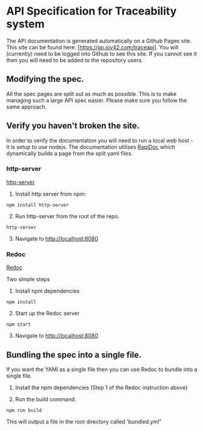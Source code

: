 # API Specification for Traceability system

The API documentation is generated automatically on a Github Pages site. This site can be found here: [https://go.iov42.com/traceapi]. You will (currently) need to be logged into Github to see this site. If you cannot see it then you will need to be added to the repository users.

## Modifying the spec.

All the spec pages are split out as much as possible. This is to make managing such a large API spec easier. Please make sure you follow the same approach.

## Verify you haven't broken the site.

In order to verify the documentation you will need to run a local web host - it is setup to use nodejs. The documentation utilises [RapiDoc](https://rapidocweb.com/) which dynamically builds a page from the split yaml files.

### http-server

[http-server](https://www.npmjs.com/package/http-server)


1. Install http server from npm:

```
npm install http-server
```

2. Run http-server from the root of the repo.

```
http-server
```

3. Navigate to [http://localhost:8080](http://localhost:8080)

### Redoc

[Redoc](https://www.npmjs.com/package/redoc)

Two simple steps

1. Install npm dependencies

```
npm install
```

2. Start up the Redoc server

```
npm start
```

3. Navigate to [http://localhost:8080](http://localhost:8080)

## Bundling the spec into a single file.

If you want the YAMl as a single file then you can use Redoc to bundle into a single file.

1. Install the npm dependencies (Step 1 of the Redoc instruction above)

2. Run the build command.

```
npm run build
```

This will output a file in the root directory called 'bundled.yml"